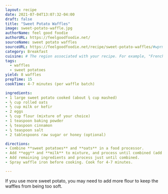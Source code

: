 ```yaml
---
layout: recipe
date: 2021-07-04T13:07:32-04:00
draft: false
title: "Sweet Potato Waffles" 
image: sweet-potato-waffle.jpg
authorName: feel good foodie
authorURL: https://feelgoodfoodie.net/
sourceName: sweet potato waffles
sourceURL: https://feelgoodfoodie.net/recipe/sweet-potato-waffles/#wprm-recipe-container-5621
category: Breakfast
cuisine: # The region associated with your recipe. For example, "French", Mediterranean", or "American".
tags: 
  - waffles
  - sweet potatoes
yield: 8 waffles
prepTime: 15
cookTime: 4-7 minutes (per waffle batch)

ingredients:
- 1 large sweet potato cooked (about ¾ cup mashed)
- ½ cup rolled oats
- ½ cup milk or kefir
- 2 eggs
- ½ cup flour (mixture of your choice)
- 1 teaspoon baking powder
- ¾ teaspoon cinnamon
- ¼ teaspoon salt
- 2 tablespoons raw sugar or honey (optional)

directions:
- Combine **sweet potatoes** and **oats** in a food processor.
- Add **egg** and **milk** to mixture, and process until combined (add **honey** in this step if using).
- Add remaining ingredients and process just until combined.
- Spray waffle iron before cooking. Cook for 4-7 minutes.

---
```


If you use more sweet potato, you may need to add more flour to keep the waffles from being too soft.
